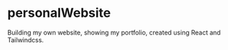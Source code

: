 # personalWebsite
Building my own website, showing my portfolio, created using React and Tailwindcss.
